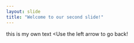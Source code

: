 ```yaml
---
layout: slide
title: "Welcome to our second slide!"
---
```

this is my own text
<Use the left arrow to go back!
